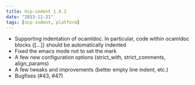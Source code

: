 ```yaml
---
title: Ocp-indent 1.0.2
date: "2013-11-21"
tags: [ocp-indent, platform]
---
```


* Supporting indentation of ocamldoc. In particular, code within
  ocamldoc blocks {[...]} should be automatically indented
* Fixed the emacs mode not to set the mark
* A few new configuration options (strict_with, strict_comments, align_params)
* A few tweaks and improvements (better empty line indent, etc.)
* Bugfixes (#43, #47)
